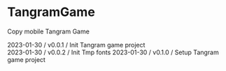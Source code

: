 # TangramGame
Copy mobile Tangram Game    

2023-01-30 / v0.0.1 / Init Tangram game project    
2023-01-30 / v0.0.2 / Init Tmp fonts
2023-01-30 / v0.1.0 / Setup Tangram game project